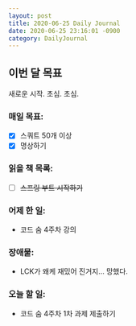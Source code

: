```yaml
---
layout: post
title: 2020-06-25 Daily Journal
date: 2020-06-25 23:16:01 -0900
category: DailyJournal
---
```


## 이번 달 목표
새로운 시작. 초심. 초심.

### 매일 목표:
- [x] 스쿼트 50개 이상
- [x] 명상하기

### 읽을 책 목록:
- [ ] ~~스프링 부트 시작하기~~

### 어제 한 일:
* 코드 숨 4주차 강의

### 장애물:
* LCK가 왜케 재밌어 진거지... 망했다.

### 오늘 할 일:
* 코드 숨 4주차 1차 과제 제출하기